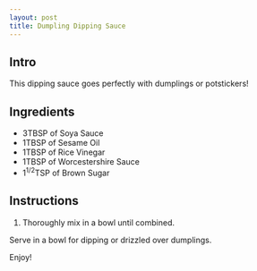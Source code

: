 ```yaml
---
layout: post
title: Dumpling Dipping Sauce
---
```

## Intro

This dipping sauce goes perfectly with dumplings or potstickers!

## Ingredients

* 3TBSP of Soya Sauce
* 1TBSP of Sesame Oil
* 1TBSP of Rice Vinegar
* 1TBSP of Worcestershire Sauce
* 1<sup>1/2</sup>TSP of Brown Sugar

## Instructions

1. Thoroughly mix in a bowl until combined.

Serve in a bowl for dipping or drizzled over dumplings.

Enjoy!